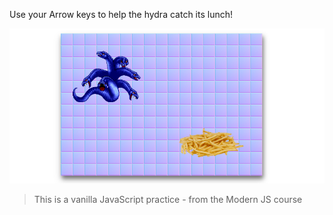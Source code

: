 Use your Arrow keys to help the hydra catch its lunch!

[![Hungry Hydra](so--close.png)](https://nyafologus.github.io/the-frenchiest-fry "Catch me if you can!")

>This is a vanilla JavaScript practice - from the Modern JS course